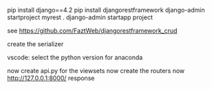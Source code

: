 pip install django==4.2
pip install djangorestframework
django-admin startproject myrest .
django-admin startapp project 

see https://github.com/FaztWeb/djangorestframework_crud 

create the serializer 

vscode: select the python version for anaconda

now create api.py for the viewsets
now create the routers
now http://127.0.0.1:8000/ response 